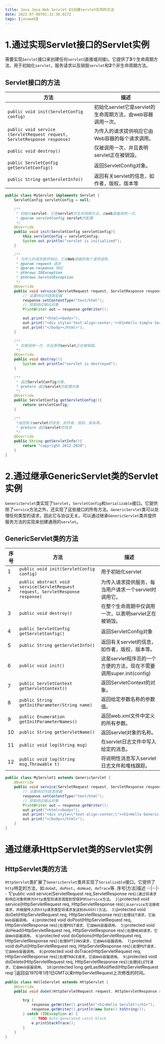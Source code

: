 ```yaml
---
title: Java Java Web Servlet 01创建servlet实例的方法
date: 2022-07-06T01:32:36.027Z
tags: [javaweb]
---
```

# 1.通过实现Servlet接口的Servlet实例
需要实现`Servlet`接口来创建任何`servlet`(直接或间接)。它提供了**3**个生命周期方法，用于初始化`servlet`，服务请求以及销毁`servlet`和**2**个非生命周期方法。
## Servlet接口的方法
方法|描述|
---------|-------|
`public void init(ServletConfig config)`|初始化servlet它是servlet的生命周期方法，由web容器调用一次。
`public void service (ServletRequest request, ServletResponse response)`|为传入的请求提供响应它由Web容器的每个请求调用。
`public void destroy()`|仅被调用一次，并且表明servlet正在被销毁。
`public ServletConfig getServletConfig()`|返回ServletConfig对象。
`public String getServletInfo()`|返回有关servlet的信息，如作者，版权，版本等
~~~java
public class MyServlet implements Servlet {
    ServletConfig servletConfig = null;

    /**
     * 初始化servlet，它是servlet的生命周期方法，由web容器调用一次。
     * @param servletConfig servlet的配置
     */
    @Override
    public void init(ServletConfig servletConfig){
        this.servletConfig = servletConfig;
        System.out.println("servlet is initialized");
    }

    /**
     * 为传入的请求提供响应。它由Web容器的每个请求调用。
     * @param request 请求
     * @param response 响应
     * @throws IOException
     * @throws ServletException
     */
    @Override
    public void service(ServletRequest request, ServletResponse response) throws IOException, ServletException {
        // 设置响应内容类型器
        response.setContentType("text/html");
        // 获取响应输出对象
        PrintWriter out = response.getWriter();

        out.print("<html><body>");
        out.print("<div style='text-align:center;'><h1>Hello Simple Servlet</h1></div>");
        out.print("</body></html>");
    }

    /**
     * 仅被调用一次，并且表明servlet正在被销毁。
     */
    @Override
    public void destroy(){
        System.out.println("servlet is destroyed");
    }

    /**
     * 返回ServletConfig对象。
     * @return 返回servlet的配置对象
     */
    @Override
    public ServletConfig getServletConfig(){
        return servletConfig;
    }

    /**
     *返回有关servlet的信息，如作者，版权，版本等。
     * @return 返回servlet的信息
     */
    @Override
    public String getServletInfo(){
        return "copyright 2012-2020";
    }
}
~~~
# 2.通过继承GenericServlet类的Servlet实例
`GenericServlet`类实现了`Servlet`，`ServletConfig`和`Serializable`接口。它提供除了`service`方法之外，还实现了这些接口的所有方法。`GenericServlet`类可以处理任何类型的请求，因此它与协议无关。可以通过继承`GenericServlet`类并提供服务方法的实现来创建通用的`servlet`。

## GenericServlet类的方法
序号|方法|描述
--|--|--
1|`public void init(ServletConfig config)`|用于初始化servlet
2|`public abstract void service(ServletRequest request, ServletResponse response)`|为传入请求提供服务，每当用户请求一个servlet时调用它。
3|`public void destroy()`|在整个生命周期中仅调用一次，以表明servlet正在被销毁。
4|`public ServletConfig getServletConfig()`|返回ServletConfig对象
5|`public String getServletInfo()`|返回有关servlet的信息，如作者，版权，版本等。
6|`public void init()`|这是servlet程序员的一个方便的方法，现在不需要调用super.init(config)
7|`public ServletContext getServletContext()`|返回ServletContext的对象。
8|`public String getInitParameter(String name)`|返回给定参数名称的参数值。
9|`public Enumeration getInitParameterNames()`|返回web.xml文件中定义的所有参数。
10|`public String getServletName()`|返回servlet对象的名称。
11|`public void log(String msg)`|在servlet日志文件中写入给定的消息。
12|`public void log(String msg,Throwable t)`|将说明性消息写入servlet日志文件和堆栈跟踪。

~~~java
public class MyServlet1 extends GenericServlet {
    @Override
    public void service(ServletRequest request, ServletResponse response) throws IOException, ServletException {
        // 设置响应内容选择器
        response.setContentType("text/html");
        // 获取响应输出对象
        PrintWriter out = response.getWriter();
        out.print("<html><body>");
        out.print("<div style=\"text-align:center;\"><h1>Hello Generic Servlet</h1></div>");
        out.print("</body></html>");
    }
}
~~~

# 通过继承HttpServlet类的Servlet实例
## HttpServlet类的方法
`HttpServlet`类扩展了`GenericServlet`类并实现了`Serializable`接口。它提供了`http`特定的方法，如:`doGe`t，`doPost`，`doHead`，`doTrace`等.
序号|方法|描述
--|--|--
1|'public void service(ServletRequest req,ServletResponse res)`|通过将请求和响应对象转换为http类型将请求调度到受保护的service方法。
2|`protected void service(HttpServletRequest req, HttpServletResponse res)`|从service方法接收请求，并根据传入的http请求类型将请求发送到doXXX()方法。
3|`protected void doGet(HttpServletRequest req, HttpServletResponse res)`|处理GET请求，它由Web容器调用。
4|`protected void doPost(HttpServletRequest req, HttpServletResponse res)`|处理POST请求，它由Web容器调用。
5|`protected void doHead(HttpServletRequest req, HttpServletResponse res)`|处理HEAD请求，它由Web容器调用。
6|`protected void doOptions(HttpServletRequest req, HttpServletResponse res)`|处理OPTIONS请求，它由Web容器调用。
7|`protected void doPut(HttpServletRequest req, HttpServletResponse res)`|处理PUT请求，它由Web容器调用。
8|`protected void doTrace(HttpServletRequest req, HttpServletResponse res)`|处理TRACE请求，它由Web容器调用。
9|`protected void doDelete(HttpServletRequest req, HttpServletResponse res)`|处理DELETE请求，它由Web容器调用。
10|`protected long getLastModified(HttpServletRequest req)`|返回自1970年1月1日GMT以来HttpServletRequest上次修改的时间。

~~~java
public class HelloServlet extends HttpServlet {
    @Override
    public void doGet(HttpServletRequest request, HttpServletResponse response){

        try {
            response.getWriter().println("<h1>Hello Servlet!</h1>");
            response.getWriter().println(new Date().toString());
        } catch (IOException e) {
            // TODO Auto-generated catch block
            e.printStackTrace();
        }
    }
}
~~~

